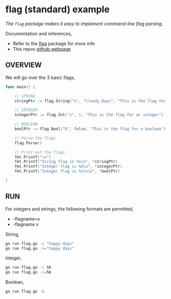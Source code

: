 # flag (standard) example

_The `flag` package makes it easy to implement command-line flag parsing._

Documentation and references,

* Refer to the
  [flag](https://golang.org/pkg/flag/)
  package for more info
* This repos [github webpage](https://jeffdecola.github.io/my-go-examples/)

## OVERVIEW

We will go over the 3 basic flags,

```go
func main() {

    // STRING
    stringPtr := flag.String("s", "Cloudy Days", "This is the flag for a string")

    // INTEGER
    integerPtr := flag.Int("i", 1, "This is the flag for an integer")

    // BOOLEAN
    boolPtr := flag.Bool("b", false, "This is the flag for a boolean")

    // Parse the flags
    flag.Parse()

    // Print out the flags
    fmt.Printf("\n")
    fmt.Printf("String flag is %s\n", *stringPtr)
    fmt.Printf("Integer flag is %d\n", *integerPtr)
    fmt.Printf("Integer flag is %t\n\n", *boolPtr)

}
```

## RUN

For integers and strings, the following formats are permitted,

* -flagname=x
* -flagname x

String,

```bash
go run flag.go -s "happy days"
go run flag.go -s="happy days"
```

Integer,

```bash
go run flag.go -i 56
go run flag.go -i=56
```

Boolean,

```bash
go run flag.go -b
```
